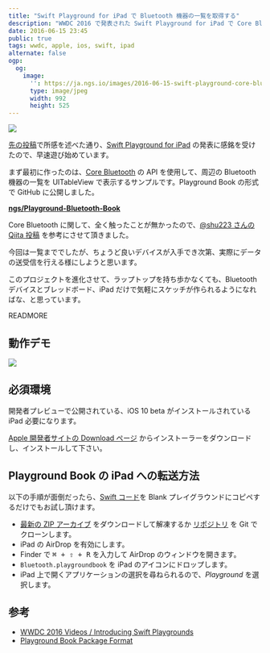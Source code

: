 ```yaml
---
title: "Swift Playground for iPad で Bluetooth 機器の一覧を取得する"
description: "WWDC 2016 で発表された Swift Playground for iPad で Core Bluetooth の API を使って、周辺の Bluetooth 機器の一覧を取得するサンプルです"
date: 2016-06-15 23:45
public: true
tags: wwdc, apple, ios, swift, ipad
alternate: false
ogp:
  og:
    image:
      '': https://ja.ngs.io/images/2016-06-15-swift-playground-core-bluetooth/main.jpg
      type: image/jpeg
      width: 992
      height: 525
---
```


![](2016-06-15-swift-playground-core-bluetooth/main.jpg)

[先の投稿]で所感を述べた通り、[Swift Playground for iPad] の発表に感銘を受けたので、早速遊び始めています。

まず最初に作ったのは、[Core Bluetooth] の API を使用して、周辺の Bluetooth 機器の一覧を UITableView で表示するサンプルです。Playground Book の形式で GitHub に公開しました。

**[ngs/Playground-Bluetooth-Book][repo]**

Core Bluetooth に関して、全く触ったことが無かったので、[@shu223 さんの Qiita 投稿] を参考にさせて頂きました。

今回は一覧まででしたが、ちょうど良いデバイスが入手でき次第、実際にデータの送受信を行える様にしようと思います。

このプロジェクトを進化させて、ラップトップを持ち歩かなくても、Bluetooth デバイスとブレッドボード、iPad だけで気軽にスケッチが作られるようになればな、と思っています。

READMORE

## 動作デモ

![](2016-06-15-swift-playground-core-bluetooth/screen.gif)

## 必須環境

開発者プレビューで公開されている、iOS 10 beta がインストールされている iPad 必要になります。

[Apple 開発者サイトの Download ページ] からインストーラーをダウンロードし、インストールして下さい。

## Playground Book の iPad への転送方法

以下の手順が面倒だったら、[Swift コード]を Blank プレイグラウンドにコピペするだけでもお試し頂けます。

- [最新の ZIP アーカイブ] をダウンロードして解凍するか [リポジトリ][repo] を Git でクローンします。
- iPad の AirDrop を有効にします。
- Finder で <kbd>&#x2318; + &#x21E7; + R</kbd> を入力して AirDrop のウィンドウを開きます。
- `Bluetooth.playgroundbook` を iPad のアイコンにドロップします。
- iPad 上で開くアプリケーションの選択を尋ねられるので、_Playground_ を選択します。

## 参考

- [WWDC 2016 Videos / Introducing Swift Playgrounds](https://developer.apple.com/videos/play/wwdc2016/408/)
- [Playground Book Package Format](https://developer.apple.com/library/prerelease/content/documentation/Xcode/Conceptual/swift_playgrounds_doc_format/index.html)

<script> window.setupAmazonWidget('　', '4873117135', 'B018VOYJDU', 'B017YV1P6U', '4883379736') </script>
<script src='https://wms-fe.amazon-adsystem.com/20070822/JP/js/AmazonWidgets.js'></script>

[先の投稿]: /2016/06/14/wwdc-2016-keynote/
[Swift Playground for iPad]: https://developer.apple.com/swift/playgrounds/
[Core Bluetooth]: https://developer.apple.com/library/ios/documentation/NetworkingInternetWeb/Conceptual/CoreBluetooth_concepts/AboutCoreBluetooth/Introduction.html
[@shu223 さんの Qiita 投稿]: http://qiita.com/shu223/items/78614325ce25bf7f4379
[repo]: https://github.com/ngs/Playground-Bluetooth-Book
[最新の ZIP アーカイブ]: https://github.com/ngs/Playground-Bluetooth-Book/archive/master.zip
[Apple 開発者サイトの Download ページ]: https://developer.apple.com/download/
[Swift コード]: https://github.com/ngs/Playground-Bluetooth-Book/raw/master/Bluetooth.playgroundbook/Contents/Chapters/Get%20Started.playgroundchapter/Pages/List%20Devices.playgroundpage/Contents.swift
